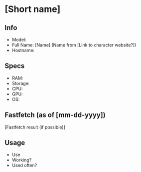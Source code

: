 # [Short name]
## Info
- Model: 
- Full Name: [Name] (Name from [Link to character website?])
- Hostname:

## Specs
- RAM: 
- Storage: 
- CPU: 
- GPU: 
- OS:

## Fastfetch (as of [mm-dd-yyyy])
[Fastfetch result (if possible)]

## Usage
- Use
- Working?
- Used often?